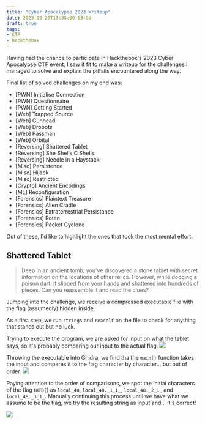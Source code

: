 ```yaml
---
title: "Cyber Apocalypse 2023 Writeup"
date: 2023-03-25T13:38:00-03:00
draft: true
tags:
- CTF
- Hackthebox
---
```


Having had the chance to participate in Hackthebox's 2023 Cyber Apocalypse CTF event, I saw it fit to 
make a writeup for the challenges I managed to solve and explain the pitfalls encountered along the way.

<!--more-->

Final list of solved challenges on my end was:
- [PWN] Initialise Connection
- [PWN] Questionnaire
- [PWN] Getting Started
- [Web] Trapped Source
- [Web] Gunhead
- [Web] Drobots
- [Web] Passman
- [Web] Orbital
- [Reversing] Shattered Tablet
- [Reversing] She Shells C Shells
- [Reversing] Needle in a Haystack
- [Misc] Persistence
- [Misc] Hijack
- [Misc] Restricted
- [Crypto] Ancient Encodings
- [ML] Reconfiguration
- [Forensics] Plaintext Treasure
- [Forensics] Alien Cradle
- [Forensics] Extraterrestrial Persistance
- [Forensics] Roten
- [Forensics] Packet Cyclone

Out of these, I'd like to highlight the ones that took the most mental effort.

## Shattered Tablet

> Deep in an ancient tomb, you've discovered a stone tablet with secret information on the locations of other relics. However, while dodging a poison dart, it slipped from your hands and shattered into hundreds of pieces. Can you reassemble it and read the clues?

Jumping into the challenge, we receive a compressed executable file with the flag (assumedly) hidden inside.

As a first step, we run `strings` and `readelf` on the file to check for anything that stands out but no luck.

Trying to execute the program, we are asked for input on what the tablet says, so it's probably comparing our input to the actual flag.
![](/rev_1_1.PNG)

Throwing the executable into Ghidra, we find tha the `main()` function takes the input and compares it to the flag character by character... but out of order.
![](/rev_1_2.PNG)

Paying attention to the order of comparisons, we spot the initial characters of the flag (`HTB{`) as `local_48`, `local_48._1_1_`, `local_48._2_1_` and `local_48._3_1_`. 
Manually continuing this process until we have what we assume to be the flag, we try the resulting string as input and... it's correct!

![](/rev_1_3.PNG)
